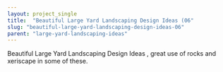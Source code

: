 ```yaml
---
layout: project_single
title:  "Beautiful Large Yard Landscaping Design Ideas (06"
slug: "beautiful-large-yard-landscaping-design-ideas-06"
parent: "large-yard-landscaping-ideas"
---
```

Beautiful Large Yard Landscaping Design Ideas , great use of rocks and xeriscape in some of these.